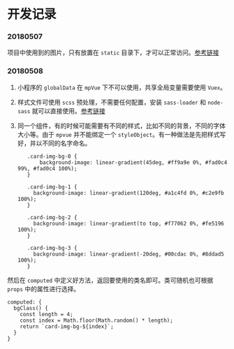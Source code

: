 # 开发记录

### 20180507

项目中使用到的图片，只有放置在 `static` 目录下，才可以正常访问。[参考链接](https://github.com/Meituan-Dianping/mpvue/issues/94)

### 20180508

1. 小程序的 `globalData` 在 `mpVue` 下不可以使用，共享全局变量需要使用 `Vuex`。

2. 样式文件可使用 `scss` 预处理，不需要任何配置，安装 `sass-loader` 和 `node-sass` 就可以直接使用。[参考链接](https://github.com/Meituan-Dianping/mpvue/issues/232)

3. 同一个组件，有的时候可能需要有不同的样式，比如不同的背景，不同的字体大小等。由于 `mpvue` 并不能绑定一个 `styleObject`。有一种做法是先把样式写好，并以不同的名字命名。

          .card-img-bg-0 {
              background-image: linear-gradient(45deg, #ff9a9e 0%, #fad0c4 99%, #fad0c4 100%);
          }

          .card-img-bg-1 {
            background-image: linear-gradient(120deg, #a1c4fd 0%, #c2e9fb 100%);
          }

          .card-img-bg-2 {
            background-image: linear-gradient(to top, #f77062 0%, #fe5196 100%);
          }

          .card-img-bg-3 {
            background-image: linear-gradient(-20deg, #00cdac 0%, #8ddad5 100%);
          }

然后在 `computed` 中定义好方法，返回要使用的类名即可。类可随机也可根据 `props` 中的属性进行选择。

    computed: {
      bgClass() {
        const length = 4;
        const index = Math.floor(Math.random() * length);
        return `card-img-bg-${index}`;
      }
    }
